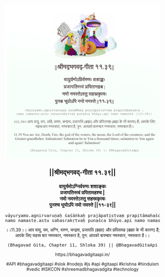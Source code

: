 <img src="../../asset/BG_11_39.png"/>
<center><h2>||श्रीमद्‍भगवद्‍-गीता ११.३९||</h2>
<h3>वायुर्यमोऽग्निर्वरुणः शशाङ्कः<br/>प्रजापतिस्त्वं प्रपितामहश्च |<br/>नमो नमस्तेऽस्तु सहस्रकृत्वः<br/>पुनश्च भूयोऽपि नमो नमस्ते ||११-३९||</h3>
<pre>vāyuryamo.agnirvaruṇaḥ śaśāṅkaḥ prajāpatistvaṃ prapitāmahaśca .<br/>namo namaste.astu sahasrakṛtvaḥ punaśca bhūyo.api namo namaste ||11-39||</pre>
<p>।।11.39।। आप वायु, यम, अग्नि, वरुण, चन्द्रमा, प्रजापति (ब्रह्मा) और प्रपितामह (ब्रह्मा के भी कारण) हैं; आपके लिए सहस्र बार नमस्कार, नमस्कार है, पुन: आपको बारम्बार नमस्कार, नमस्कार है।।</p>
<pre>(Bhagavad Gita, Chapter 11, Shloka 39) || @BhagavadGitaApi</pre><p>https://bhagavadgitaapi.in/</p><p>#API #bhagavadgitaapi #slok #nodejs #js #api #gitaapi #krishna #hinduism #vedic #ISKCON #shreemadbhagavadgita #technology</p></center>